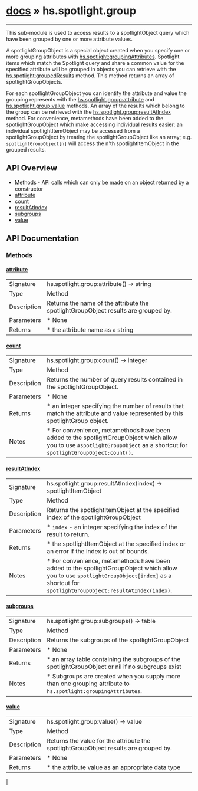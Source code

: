 # [docs](index.md) » hs.spotlight.group
---

This sub-module is used to access results to a spotlightObject query which have been grouped by one or more attribute values.

A spotlightGroupObject is a special object created when you specify one or more grouping attributes with [hs.spotlight:groupingAttributes](#groupingAttributes). Spotlight items which match the Spotlight query and share a common value for the specified attribute will be grouped in objects you can retrieve with the [hs.spotlight:groupedResults](#groupedResults) method. This method returns an array of spotlightGroupObjects.

For each spotlightGroupObject you can identify the attribute and value the grouping represents with the [hs.spotlight.group:attribute](#attribute) and [hs.spotlight.group:value](#value) methods.  An array of the results which belong to the group can be retrieved with the [hs.spotlight.group:resultAtIndex](#resultAtIndex) method.  For convenience, metamethods have been added to the spotlightGroupObject which make accessing individual results easier:  an individual spotlightItemObject may be accessed from a spotlightGroupObject by treating the spotlightGroupObject like an array; e.g. `spotlightGroupObject[n]` will access the n'th spotlightItemObject in the grouped results.

## API Overview
* Methods - API calls which can only be made on an object returned by a constructor
 * [attribute](#attribute)
 * [count](#count)
 * [resultAtIndex](#resultAtIndex)
 * [subgroups](#subgroups)
 * [value](#value)

## API Documentation
### Methods

#### [attribute](#attribute)
|             |                 |
| ------------|-----------------|
| Signature   | hs.spotlight.group:attribute() -> string  |
| Type        | Method |
| Description | Returns the name of the attribute the spotlightGroupObject results are grouped by. |
| Parameters |  * None |
| Returns |  * the attribute name as a string |


#### [count](#count)
|             |                 |
| ------------|-----------------|
| Signature   | hs.spotlight.group:count() -> integer  |
| Type        | Method |
| Description | Returns the number of query results contained in the spotlightGroupObject. |
| Parameters |  * None |
| Returns |  * an integer specifying the number of results that match the attribute and value represented by this spotlightGroup object. |
| Notes |  * For convenience, metamethods have been added to the spotlightGroupObject which allow you to use `#spotlightGroupObject` as a shortcut for `spotlightGroupObject:count()`.

#### [resultAtIndex](#resultAtIndex)
|             |                 |
| ------------|-----------------|
| Signature   | hs.spotlight.group:resultAtIndex(index) -> spotlightItemObject  |
| Type        | Method |
| Description | Returns the spotlightItemObject at the specified index of the spotlightGroupObject |
| Parameters |  * `index` - an integer specifying the index of the result to return. |
| Returns |  * the spotlightItemObject at the specified index or an error if the index is out of bounds. |
| Notes |  * For convenience, metamethods have been added to the spotlightGroupObject which allow you to use `spotlightGroupObject[index]` as a shortcut for `spotlightGroupObject:resultAtIndex(index)`.

#### [subgroups](#subgroups)
|             |                 |
| ------------|-----------------|
| Signature   | hs.spotlight.group:subgroups() -> table  |
| Type        | Method |
| Description | Returns the subgroups of the spotlightGroupObject |
| Parameters |  * None |
| Returns |  * an array table containing the subgroups of the spotlightGroupObject or nil if no subgroups exist |
| Notes |  * Subgroups are created when you supply more than one grouping attribute to `hs.spotlight:groupingAttributes`.

#### [value](#value)
|             |                 |
| ------------|-----------------|
| Signature   | hs.spotlight.group:value() -> value  |
| Type        | Method |
| Description | Returns the value for the attribute the spotlightGroupObject results are grouped by. |
| Parameters |  * None |
| Returns |  * the attribute value as an appropriate data type |
 |
